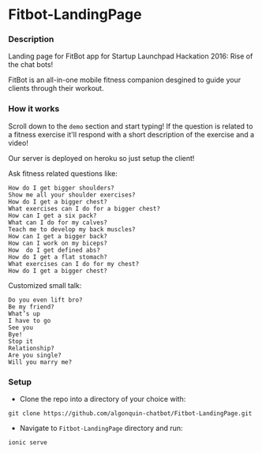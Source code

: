 # Fitbot-LandingPage

### Description

Landing page for FitBot app for Startup Launchpad Hackation 2016: Rise of the chat bots!

FitBot is an all-in-one mobile fitness companion desgined to guide your clients through their workout.

### How it works
Scroll down to the `demo` section and start typing! If the question is related to a fitness exercise it'll respond with a short description of the exercise and a video!

Our server is deployed on heroku so just setup the client!

Ask fitness related questions like:
```
How do I get bigger shoulders?
Show me all your shoulder exercises?
How do I get a bigger chest?
What exercises can I do for a bigger chest?
How can I get a six pack?
What can I do for my calves?
Teach me to develop my back muscles?
How can I get a bigger back?
How can I work on my biceps?
How  do I get defined abs?
How do I get a flat stomach?
What exercises can I do for my chest?
How do I get a bigger chest?
```

Customized small talk:
```
Do you even lift bro?
Be my friend?
What’s up
I have to go
See you
Bye!
Stop it
Relationship?
Are you single?
Will you marry me?
```



### Setup
- Clone the repo into a directory of your choice with:
```
git clone https://github.com/algonquin-chatbot/Fitbot-LandingPage.git
```
- Navigate to `Fitbot-LandingPage` directory and run:
```
ionic serve
```

